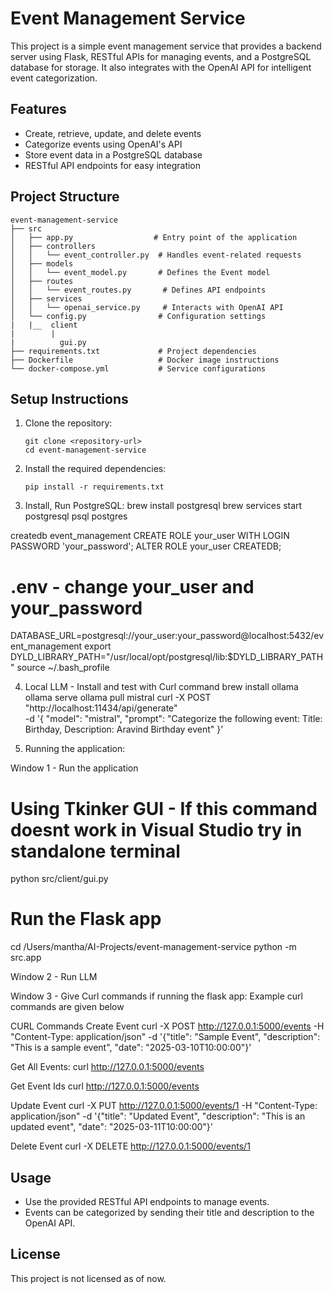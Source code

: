 # Event Management Service

This project is a simple event management service that provides a backend server using Flask, RESTful APIs for managing events, and a PostgreSQL database for storage. It also integrates with the OpenAI API for intelligent event categorization.

## Features

- Create, retrieve, update, and delete events
- Categorize events using OpenAI's API
- Store event data in a PostgreSQL database
- RESTful API endpoints for easy integration

## Project Structure

```
event-management-service
├── src
│   ├── app.py                  # Entry point of the application
│   ├── controllers
│   │   └── event_controller.py  # Handles event-related requests
│   ├── models
│   │   └── event_model.py       # Defines the Event model
│   ├── routes
│   │   └── event_routes.py       # Defines API endpoints
│   ├── services
│   │   └── openai_service.py     # Interacts with OpenAI API
│   └── config.py                # Configuration settings
|   |__  client
|        |
|          gui.py
├── requirements.txt             # Project dependencies
├── Dockerfile                   # Docker image instructions
└── docker-compose.yml           # Service configurations
```

## Setup Instructions

1. Clone the repository:
   ```
   git clone <repository-url>
   cd event-management-service
   ```

2. Install the required dependencies:
   ```
   pip install -r requirements.txt

3. Install, Run PostgreSQL:
  brew install postgresql
  brew services start postgresql
  psql postgres

  createdb event_management
  CREATE ROLE your_user WITH LOGIN PASSWORD 'your_password';
  ALTER ROLE your_user CREATEDB;
  # .env - change your_user and your_password
  DATABASE_URL=postgresql://your_user:your_password@localhost:5432/event_management
  export DYLD_LIBRARY_PATH="/usr/local/opt/postgresql/lib:$DYLD_LIBRARY_PATH"
  source ~/.bash_profile

4. Local LLM - Install and test with Curl command
   brew install ollama
   ollama serve
   ollama pull mistral
   curl -X POST "http://localhost:11434/api/generate" \
     -d '{
          "model": "mistral",
          "prompt": "Categorize the following event: Title: Birthday, Description: Aravind Birthday event"
        }'

5. Running the application:

Window 1 - Run the application

   # Using Tkinker GUI - If this command doesnt work in Visual Studio try in standalone terminal
   python src/client/gui.py

   # Run the Flask app
   cd /Users/mantha/AI-Projects/event-management-service
   python -m src.app

Window 2 - Run LLM

Window 3 - Give Curl commands if running the flask app: Example curl commands are given below

CURL Commands
Create Event
curl -X POST http://127.0.0.1:5000/events -H "Content-Type: application/json" -d '{"title": "Sample Event", "description": "This is a sample event", "date": "2025-03-10T10:00:00"}'

Get All Events:
curl http://127.0.0.1:5000/events

Get Event Ids
curl http://127.0.0.1:5000/events

Update Event
curl -X PUT http://127.0.0.1:5000/events/1 -H "Content-Type: application/json" -d '{"title": "Updated Event", "description": "This is an updated event", "date": "2025-03-11T10:00:00"}'

Delete Event
curl -X DELETE http://127.0.0.1:5000/events/1

## Usage

- Use the provided RESTful API endpoints to manage events.
- Events can be categorized by sending their title and description to the OpenAI API.

## License

This project is not licensed as of now.
